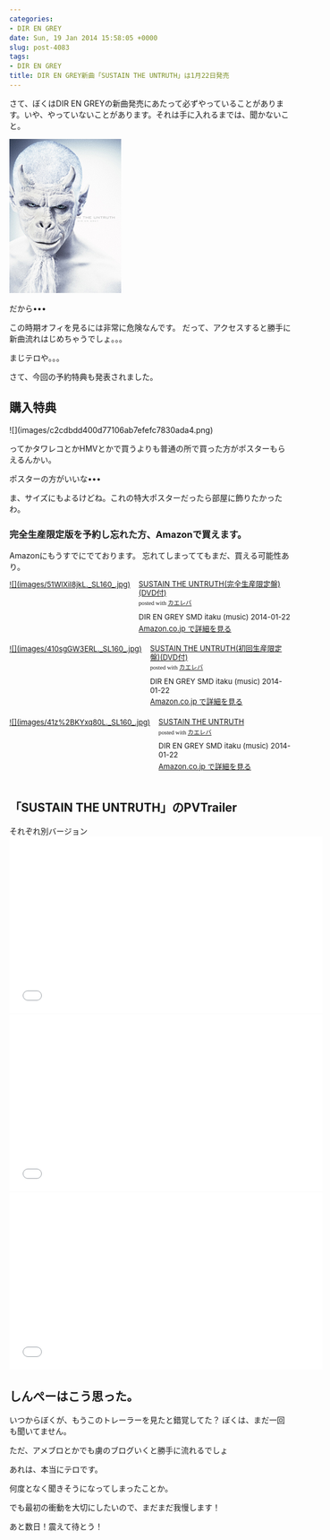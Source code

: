 ```yaml
---
categories:
- DIR EN GREY
date: Sun, 19 Jan 2014 15:58:05 +0000
slug: post-4083
tags:
- DIR EN GREY
title: DIR EN GREY新曲「SUSTAIN THE UNTRUTH」は1月22日発売
---
```


さて、ぼくはDIR EN GREYの新曲発売にあたって必ずやっていることがあります。いや、やっていないことがあります。それは手に入れるまでは、聞かないこと。


![](images/NewImage4.png)

だから•••

この時期オフィを見るには非常に危険なんです。
だって、アクセスすると勝手に新曲流れはじめちゃうでしょ。。。

まじテロや。。。

さて、今回の予約特典も発表されました。

<h2>購入特典</h2>
![](images/c2cdbdd400d77106ab7efefc7830ada4.png)

ってかタワレコとかHMVとかで買うよりも普通の所で買った方がポスターもらえるんかい。

ポスターの方がいいな•••

ま、サイズにもよるけどね。これの特大ポスターだったら部屋に飾りたかったわ。

<h3>完全生産限定版を予約し忘れた方、Amazonで買えます。</h3>

Amazonにもうすでにでております。
忘れてしまっててもまだ、買える可能性あり。

<div class="kaerebalink-box" style="text-align:left;padding-bottom:20px;font-size:small;/zoom: 1;overflow: hidden;"><div class="kaerebalink-image" style="float:left;margin:0 15px 10px 0;"><a href="http://www.amazon.co.jp/exec/obidos/ASIN/B00FY10G7M/warawareotoko-22/ref=nosim/" rel="nofollow" target="_blank">![](images/51WlXiI8jkL._SL160_.jpg)</a></div><div class="kaerebalink-info" style="line-height:120%;/zoom: 1;overflow: hidden;"><div class="kaerebalink-name" style="margin-bottom:10px;line-height:120%"><a href="http://www.amazon.co.jp/exec/obidos/ASIN/B00FY10G7M/warawareotoko-22/ref=nosim/" rel="nofollow" target="_blank">SUSTAIN THE UNTRUTH(完全生産限定盤)(DVD付)</a><div class="kaerebalink-powered-date" style="font-size:8pt;margin-top:5px;font-family:verdana;line-height:120%">posted with <a href="http://kaereba.com" rel="nofollow" target="_blank">カエレバ</a></div></div><div class="kaerebalink-detail" style="margin-bottom:5px;">DIR EN GREY SMD itaku (music) 2014-01-22    </div><div class="kaerebalink-link" style="margin-top: 5px"><a href="http://www.amazon.co.jp/exec/obidos/ASIN/B00FY10G7M/warawareotoko-22/ref=nosim/" rel="nofollow" target="_blank">Amazon.co.jp で詳細を見る</a></div></div><div class="booklink-footer" style="clear: left"></div></div>

<div class="kaerebalink-box" style="text-align:left;padding-bottom:20px;font-size:small;/zoom: 1;overflow: hidden;"><div class="kaerebalink-image" style="float:left;margin:0 15px 10px 0;"><a href="http://www.amazon.co.jp/exec/obidos/ASIN/B00FY10G86/warawareotoko-22/ref=nosim/" rel="nofollow" target="_blank">![](images/410sgGW3ERL._SL160_.jpg)</a></div><div class="kaerebalink-info" style="line-height:120%;/zoom: 1;overflow: hidden;"><div class="kaerebalink-name" style="margin-bottom:10px;line-height:120%"><a href="http://www.amazon.co.jp/exec/obidos/ASIN/B00FY10G86/warawareotoko-22/ref=nosim/" rel="nofollow" target="_blank">SUSTAIN THE UNTRUTH(初回生産限定盤)(DVD付)</a><div class="kaerebalink-powered-date" style="font-size:8pt;margin-top:5px;font-family:verdana;line-height:120%">posted with <a href="http://kaereba.com" rel="nofollow" target="_blank">カエレバ</a></div></div><div class="kaerebalink-detail" style="margin-bottom:5px;">DIR EN GREY SMD itaku (music) 2014-01-22    </div><div class="kaerebalink-link" style="margin-top: 5px"><a href="http://www.amazon.co.jp/exec/obidos/ASIN/B00FY10G86/warawareotoko-22/ref=nosim/" rel="nofollow" target="_blank">Amazon.co.jp で詳細を見る</a></div></div><div class="booklink-footer" style="clear: left"></div></div>

<div class="kaerebalink-box" style="text-align:left;padding-bottom:20px;font-size:small;/zoom: 1;overflow: hidden;"><div class="kaerebalink-image" style="float:left;margin:0 15px 10px 0;"><a href="http://www.amazon.co.jp/exec/obidos/ASIN/B00FY10GJ0/warawareotoko-22/ref=nosim/" rel="nofollow" target="_blank">![](images/41z%2BKYxq80L._SL160_.jpg)</a></div><div class="kaerebalink-info" style="line-height:120%;/zoom: 1;overflow: hidden;"><div class="kaerebalink-name" style="margin-bottom:10px;line-height:120%"><a href="http://www.amazon.co.jp/exec/obidos/ASIN/B00FY10GJ0/warawareotoko-22/ref=nosim/" rel="nofollow" target="_blank">SUSTAIN THE UNTRUTH</a><div class="kaerebalink-powered-date" style="font-size:8pt;margin-top:5px;font-family:verdana;line-height:120%">posted with <a href="http://kaereba.com" rel="nofollow" target="_blank">カエレバ</a></div></div><div class="kaerebalink-detail" style="margin-bottom:5px;">DIR EN GREY SMD itaku (music) 2014-01-22    </div><div class="kaerebalink-link" style="margin-top: 5px"><a href="http://www.amazon.co.jp/exec/obidos/ASIN/B00FY10GJ0/warawareotoko-22/ref=nosim/" rel="nofollow" target="_blank">Amazon.co.jp で詳細を見る</a></div></div><div class="booklink-footer" style="clear: left"></div></div>


<h2>「SUSTAIN THE UNTRUTH」のPVTrailer</h2>
それぞれ別バージョン

<iframe width="560" height="315" src="//www.youtube.com/embed/R_V5IHFkBBQ?rel=0" frameborder="0" allowfullscreen></iframe>


<iframe width="560" height="315" src="//www.youtube.com/embed/_CBALwv5MXE?rel=0" frameborder="0" allowfullscreen></iframe>


<iframe width="560" height="315" src="//www.youtube.com/embed/T_pvqFO4qbE?rel=0" frameborder="0" allowfullscreen></iframe>


<h2>しんぺーはこう思った。</h2>

いつからぼくが、もうこのトレーラーを見たと錯覚してた？
ぼくは、まだ一回も聞いてません。

ただ、アメブロとかでも虜のブログいくと勝手に流れるでしょ

あれは、本当にテロです。

何度となく聞きそうになってしまったことか。

でも最初の衝動を大切にしたいので、まだまだ我慢します！

あと数日！震えて待とう！